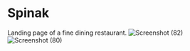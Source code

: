# Spinak
Landing page of a fine dining restaurant.
![Screenshot (82)](https://github.com/nazat47/Spinak/assets/77552644/4fbbc3b5-5f9d-4a74-929c-083c18fb5a9f)
![Screenshot (80)](https://github.com/nazat47/Spinak/assets/77552644/fc9d8942-1f72-4d23-b0b6-52f1350bda3a)
